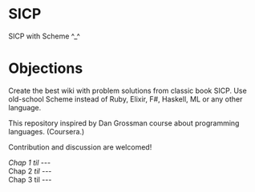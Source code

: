 # SICP
SICP with Scheme ^_^

# Objections

Create the best wiki with problem solutions from classic book SICP. Use old-school Scheme instead of Ruby, Elixir, F#, Haskell, ML or any other language.

This repository inspired by Dan Grossman course about programming languages. (Coursera.)

Contribution and discussion are welcomed!

<i>Chap 1 til ---</i><br />
Chap 2 <i>til ---</i><br />
Chap 3 til ---<br />

